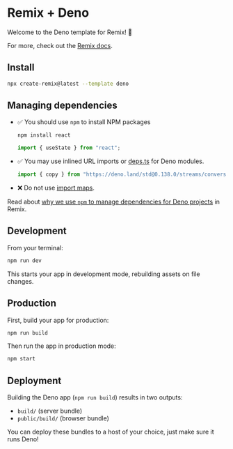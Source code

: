 # Remix + Deno

Welcome to the Deno template for Remix! 🦕

For more, check out the [Remix docs](https://remix.run/docs).

## Install

```sh
npx create-remix@latest --template deno
```

## Managing dependencies

- ✅ You should use `npm` to install NPM packages
  ```sh
  npm install react
  ```
  ```ts
  import { useState } from "react";
  ```
- ✅ You may use inlined URL imports or [deps.ts](https://deno.land/manual/examples/manage_dependencies#managing-dependencies) for Deno modules.
  ```ts
  import { copy } from "https://deno.land/std@0.138.0/streams/conversion.ts";
  ```
- ❌ Do not use [import maps](https://deno.land/manual/linking_to_external_code/import_maps).

Read about [why we use `npm` to manage dependencies for Deno projects](https://github.com/remix-run/remix/blob/main/docs/decisions/0001-use-npm-to-manage-npm-dependencies-for-deno-projects.md
) in Remix.

## Development

From your terminal:

```sh
npm run dev
```

This starts your app in development mode, rebuilding assets on file changes.

## Production

First, build your app for production:

```sh
npm run build
```

Then run the app in production mode:

```sh
npm start
```

## Deployment

Building the Deno app (`npm run build`) results in two outputs:

- `build/` (server bundle)
- `public/build/` (browser bundle)

You can deploy these bundles to a host of your choice, just make sure it runs Deno!
